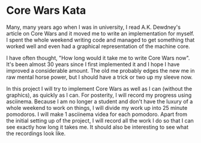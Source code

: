 # Core Wars Kata

Many, many years ago when I was in university, I read
A.K. Dewdney's article on Core Wars and it moved me
to write an implementation for myself.  I spent the whole
weekend writing code and managed to get something that
worked well and even had a graphical representation
of the machine core.

I have often thought, "How long would it take me to
write Core Wars now".  It's been almost 30 years since
I first implemented it and I hope I have improved
a considerable amount.  The old me probably edges the
new me in raw mental horse power, but I should have
a trick or two up my sleeve now.

In this project I will try to implement Core Wars
as well as I can (without the graphics), as quickly
as I can.  For posterity, I will record my progress
using asciinema.  Because I am no longer a student
and don't have the luxury of a whole weekend to
work on things, I will divide my work up into
25 minute pomodoros.  I will make 1 asciinema videa
for each pomodoro.  Apart from the initial setting
up of the project, I will record all the work I
do so that I can see exactly how long it takes me.
It should also be interesting to see what the
recordings look like.
